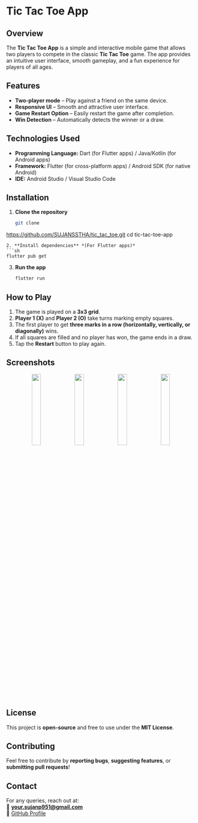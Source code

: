 
# Tic Tac Toe App  

## Overview  
The **Tic Tac Toe App** is a simple and interactive mobile game that allows two players to compete in the classic **Tic Tac Toe** game. The app provides an intuitive user interface, smooth gameplay, and a fun experience for players of all ages.  

## Features  
- **Two-player mode** – Play against a friend on the same device.  
- **Responsive UI** – Smooth and attractive user interface.  
- **Game Restart Option** – Easily restart the game after completion.  
- **Win Detection** – Automatically detects the winner or a draw.

## Technologies Used  
- **Programming Language:** Dart (for Flutter apps) / Java/Kotlin (for Android apps)  
- **Framework:** Flutter (for cross-platform apps) / Android SDK (for native Android)  
- **IDE:** Android Studio / Visual Studio Code  

## Installation  
1. **Clone the repository**  
   ```sh
   git clone 
https://github.com/SUJANSSTHA/tic_tac_toe.git
   cd tic-tac-toe-app
   ```  
2. **Install dependencies** *(For Flutter apps)*  
   ```sh
   flutter pub get  
   ```  
3. **Run the app**  
   ```sh
   flutter run  
   ```  

## How to Play  
1. The game is played on a **3x3 grid**.  
2. **Player 1 (X)** and **Player 2 (O)** take turns marking empty squares.  
3. The first player to get **three marks in a row (horizontally, vertically, or diagonally)** wins.  
4. If all squares are filled and no player has won, the game ends in a draw.  
5. Tap the **Restart** button to play again.  

## Screenshots  

<p align="center">
  <img src="https://github.com/user-attachments/assets/31e9e86e-6503-4ea6-a83a-51a3efbb16ff" width="22%">
  <img src="https://github.com/user-attachments/assets/54523f15-a6c7-48f6-9d42-804a26542c41" width="22%">
  <img src="https://github.com/user-attachments/assets/9188d7a2-5dd2-4441-9cce-fcc28a656af8" width="22%">
  <img src="https://github.com/user-attachments/assets/e2afa0b9-c22b-481b-9caf-f55dbf5c51f9" width="22%">
</p>

## License  
This project is **open-source** and free to use under the **MIT License**.  

## Contributing  
Feel free to contribute by **reporting bugs**, **suggesting features**, or **submitting pull requests**!  

## Contact  
For any queries, reach out at:  
📧 **your.sujanp951@gmail.com**  
🔗 [GitHub Profile](https://github.com/sujansstha)  
```

